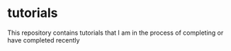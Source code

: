 # tutorials
This repository contains tutorials that I am in the process of completing or have completed recently
